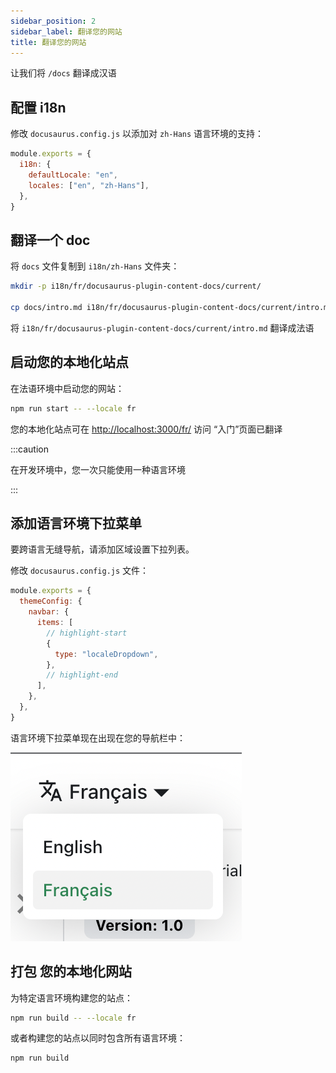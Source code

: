 ```yaml
---
sidebar_position: 2
sidebar_label: 翻译您的网站
title: 翻译您的网站
---
```


让我们将 `/docs` 翻译成汉语

## 配置 i18n

修改 `docusaurus.config.js` 以添加对 `zh-Hans` 语言环境的支持：

```js title="docusaurus.config.js"
module.exports = {
  i18n: {
    defaultLocale: "en",
    locales: ["en", "zh-Hans"],
  },
}
```

## 翻译一个 doc

将 `docs` 文件复制到 `i18n/zh-Hans` 文件夹：

```bash
mkdir -p i18n/fr/docusaurus-plugin-content-docs/current/

cp docs/intro.md i18n/fr/docusaurus-plugin-content-docs/current/intro.md
```

将 `i18n/fr/docusaurus-plugin-content-docs/current/intro.md` 翻译成法语

## 启动您的本地化站点

在法语环境中启动您的网站：

```bash
npm run start -- --locale fr
```

<!--
  Your localized site is accessible at [http://localhost:3000/fr/](http://localhost:3000/fr/) and the `Getting Started` page is translated.
-->

您的本地化站点可在 [http://localhost:3000/fr/](http://localhost:3000/fr/) 访问 “入门”页面已翻译

:::caution

在开发环境中，您一次只能使用一种语言环境

:::

## 添加语言环境下拉菜单

要跨语言无缝导航，请添加区域设置下拉列表。

修改 `docusaurus.config.js` 文件：

```js title="docusaurus.config.js"
module.exports = {
  themeConfig: {
    navbar: {
      items: [
        // highlight-start
        {
          type: "localeDropdown",
        },
        // highlight-end
      ],
    },
  },
}
```

语言环境下拉菜单现在出现在您的导航栏中：

![Locale Dropdown](./img/localeDropdown.png)

## 打包 您的本地化网站

为特定语言环境构建您的站点：

```bash
npm run build -- --locale fr
```

或者构建您的站点以同时包含所有语言环境：

```bash
npm run build
```
